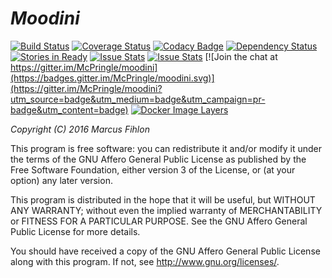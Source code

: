 *Moodini*
=========

[![Build Status](https://travis-ci.org/McPringle/moodini.svg?branch=master)](https://travis-ci.org/McPringle/moodini) [![Coverage Status](https://coveralls.io/repos/github/McPringle/moodini/badge.svg?branch=master)](https://coveralls.io/github/McPringle/moodini?branch=master) [![Codacy Badge](https://api.codacy.com/project/badge/Grade/f5a5b7a6eeaf4609aedc50432a535bde)](https://www.codacy.com/app/McPringle/moodini?utm_source=github.com&amp;utm_medium=referral&amp;utm_content=McPringle/moodini&amp;utm_campaign=Badge_Grade) [![Dependency Status](https://www.versioneye.com/user/projects/579db71c42aaab0009ac1e08/badge.svg?style=flat-square)](https://www.versioneye.com/user/projects/579db71c42aaab0009ac1e08) [![Stories in Ready](https://badge.waffle.io/McPringle/moodini.png?label=ready&title=Waffle.io)](http://waffle.io/McPringle/moodini) [![Issue Stats](http://issuestats.com/github/McPringle/moodini/badge/issue)](http://issuestats.com/github/McPringle/moodini) [![Issue Stats](http://issuestats.com/github/McPringle/moodini/badge/pr)](http://issuestats.com/github/McPringle/moodini) [![Join the chat at https://gitter.im/McPringle/moodini](https://badges.gitter.im/McPringle/moodini.svg)](https://gitter.im/McPringle/moodini?utm_source=badge&utm_medium=badge&utm_campaign=pr-badge&utm_content=badge) [![Docker Image Layers](https://badge.imagelayers.io/mcpringle/moodini:latest.svg)](https://imagelayers.io/?images=mcpringle/moodini:latest)

*Copyright (C) 2016 Marcus Fihlon*

This program is free software: you can redistribute it and/or modify it under the terms of the GNU Affero General Public License as published by the Free Software Foundation, either version 3 of the License, or (at your option) any later version.

This program is distributed in the hope that it will be useful, but WITHOUT ANY WARRANTY; without even the implied warranty of MERCHANTABILITY or FITNESS FOR A PARTICULAR PURPOSE. See the GNU Affero General Public License for more details.

You should have received a copy of the GNU Affero General Public License along with this program.  If not, see <http://www.gnu.org/licenses/>.
